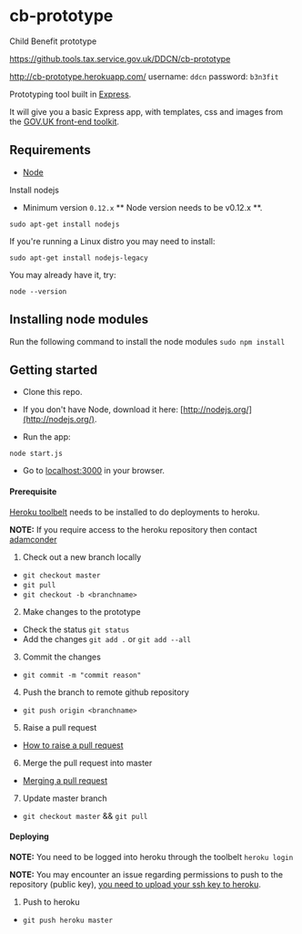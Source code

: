# cb-prototype
Child Benefit prototype

https://github.tools.tax.service.gov.uk/DDCN/cb-prototype

http://cb-prototype.herokuapp.com/
username: `ddcn`
password: `b3n3fit`

Prototyping tool built in [Express](http://expressjs.com/).

It will give you a basic Express app, with templates, css and images from the [GOV.UK front-end toolkit](https://github.com/alphagov/govuk_frontend_toolkit).


## Requirements

* [Node](http://nodejs.org/)

Install nodejs

* Minimum version `0.12.x`
** Node version needs to be v0.12.x **.

`sudo apt-get install nodejs`

If you're running a Linux distro you may need to install:

`sudo apt-get install nodejs-legacy`

You may already have it, try:

```
node --version
```

## Installing node modules

Run the following command to install the node modules
`sudo npm install`

## Getting started

* Clone this repo.

* If you don't have Node, download it here: [http://nodejs.org/](http://nodejs.org/).

* Run the app:

```
node start.js
```

* Go to [localhost:3000](http://localhost:3000) in your browser.

#### Prerequisite
[Heroku toolbelt](https://toolbelt.heroku.com/) needs to be installed to do deployments to heroku.

**NOTE:** If you require access to the heroku repository then contact [adamconder](https://github.tools.tax.service.gov.uk/adamconder)

1. Check out a new branch locally
  * `git checkout master`
  * `git pull`
  * `git checkout -b <branchname>`
2. Make changes to the prototype
  * Check the status `git status`
  * Add the changes `git add .` or `git add --all`
3. Commit the changes
  * `git commit -m "commit reason"`
4. Push the branch to remote github repository
  * `git push origin <branchname>`
5. Raise a pull request
  * [How to raise a pull request](https://help.github.com/articles/using-pull-requests/)
6. Merge the pull request into master
  * [Merging a pull request](https://help.github.com/articles/merging-a-pull-request/)
7. Update master branch
  * `git checkout master` && `git pull`

#### Deploying

**NOTE:** You need to be logged into heroku through the toolbelt
```heroku login```

**NOTE:** You may encounter an issue regarding permissions to push to the repository (public key), [you need to upload your ssh key to heroku](https://devcenter.heroku.com/articles/keys#adding-keys-to-heroku).

1. Push to heroku
  * `git push heroku master`